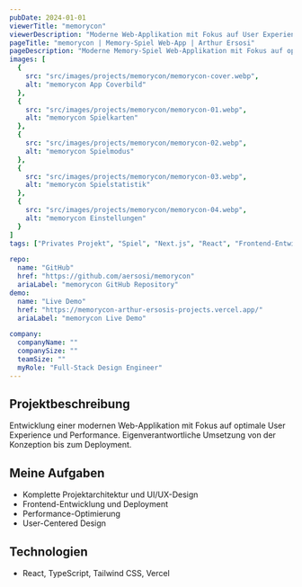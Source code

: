 ```yaml
---
pubDate: 2024-01-01
viewerTitle: "memorycon"
viewerDescription: "Moderne Web-Applikation mit Fokus auf User Experience und Performance"
pageTitle: "memorycon | Memory-Spiel Web-App | Arthur Ersosi"
pageDescription: "Moderne Memory-Spiel Web-Applikation mit Fokus auf optimale User Experience und Performance, entwickelt mit React und TypeScript."
images: [
  {
    src: "src/images/projects/memorycon/memorycon-cover.webp",
    alt: "memorycon App Coverbild"
  },
  {
    src: "src/images/projects/memorycon/memorycon-01.webp",
    alt: "memorycon Spielkarten"
  },
  {
    src: "src/images/projects/memorycon/memorycon-02.webp",
    alt: "memorycon Spielmodus"
  },
  {
    src: "src/images/projects/memorycon/memorycon-03.webp",
    alt: "memorycon Spielstatistik"
  },
  {
    src: "src/images/projects/memorycon/memorycon-04.webp",
    alt: "memorycon Einstellungen"
  }
]
tags: ["Privates Projekt", "Spiel", "Next.js", "React", "Frontend-Entwicklung"]

repo:
  name: "GitHub"
  href: "https://github.com/aersosi/memorycon"
  ariaLabel: "memorycon GitHub Repository"
demo:
  name: "Live Demo"
  href: "https://memorycon-arthur-ersosis-projects.vercel.app/"
  ariaLabel: "memorycon Live Demo"

company:
  companyName: ""
  companySize: ""
  teamSize: ""
  myRole: "Full-Stack Design Engineer"
---
```


## Projektbeschreibung

Entwicklung einer modernen Web-Applikation mit Fokus auf optimale User Experience und Performance. Eigenverantwortliche
Umsetzung von der Konzeption bis zum Deployment.

## Meine Aufgaben

- Komplette Projektarchitektur und UI/UX-Design
- Frontend-Entwicklung und Deployment
- Performance-Optimierung
- User-Centered Design

## Technologien

- React, TypeScript, Tailwind CSS, Vercel
